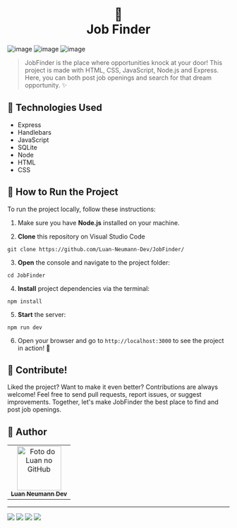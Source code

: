 <h1 align='center'>
 🔎<br>Job Finder
</h1>

![image](https://github.com/Luan-Neumann-Dev/JobFinder/assets/155394874/9ff0f3bc-44ad-41ab-aa54-9965c4235624)
![image](https://github.com/user-attachments/assets/530ccde7-2c70-4bbd-bfd7-3678068fa4e7)
![image](https://github.com/user-attachments/assets/daa7d1f2-98a3-4410-8d8d-9df25bd2dfdb)

> JobFinder is the place where opportunities knock at your door! This project is made with HTML, CSS, JavaScript, Node.js and  Express. Here, you can both post job openings and search for that dream opportunity. ✨

## 💼 Technologies Used

- Express
- Handlebars
- JavaScript
- SQLite
- Node
- HTML
- CSS

## 🏃 How to Run the Project

To run the project locally, follow these instructions:
1. Make sure you have **Node.js** installed on your machine.

2. **Clone** this repository on Visual Studio Code
```
git clone https://github.com/Luan-Neumann-Dev/JobFinder/
```

3. **Open** the console and navigate to the project folder:
```
cd JobFinder
```

4. **Install** project dependencies via the terminal:
```
npm install
```
5. **Start** the server:
```
npm run dev
```
6. Open your browser and go to `http://localhost:3000` to see the project in action! 🌟

## 💪 Contribute!
Liked the project? Want to make it even better? Contributions are always welcome! Feel free to send pull requests, report issues, or suggest improvements. Together, let's make JobFinder the best place to find and post job openings.

<h2> 🙋 Author  </h2>
<table>
  <tr>
    <td align="center">
      <a href="https://github.com/Luan-Neumann-Dev">
        <img src="https://avatars.githubusercontent.com/u/155394874?s=400&u=9694d36eda852061b89679e4da99e37e8c22c7ab&v=4" width="100px;" alt="Foto do Luan no GitHub"/><br>
        <sub>
          <b>Luan Neumann Dev</b>
        </sub>
      </a>
    </td>
  </tr>
</table>

---
<a href="https://www.linkedin.com/in/luan-neumann-dev/" target="_blank"><img src="https://img.shields.io/badge/-LinkedIn-%230077B5?style=for-the-badge&logo=linkedin&logoColor=white" target="_blank"></a>
<a href="https://github.com/Luan-Neumann-Dev" target="_blank"><img src="https://img.shields.io/badge/GitHub-100000?style=for-the-badge&logo=github&logoColor=white" target="_blank"></a>
<a href="https://instagram.com/luanneumann" target="_blank"><img src="https://img.shields.io/badge/-Instagram-%23E4405F?style=for-the-badge&logo=instagram&logoColor=white" target="_blank"></a>
<a href = "mailto:luan.neumann.dev@gmail.com"><img src="https://img.shields.io/badge/-Gmail-%23333?style=for-the-badge&logo=gmail&logoColor=white" target="_blank"></a>
